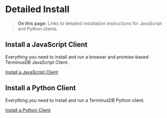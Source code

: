 # Detailed Install

<div class="tdb-bgi tdb-landing-bg"></div>

> **On this page:** Links to detailed installation instructions for JavaScript and Python clients.

## Install a JavaScript Client

Everything you need to install and run a browser and promise-based TerminusDB JavaScript Client.   

[Install a JavaScript Client](install/install-a-javascript-client)

## Install a Python Client

Everything you need to install and run a TerminusDB Python client.

[Install a Python Client](install/install-a-python-client)
